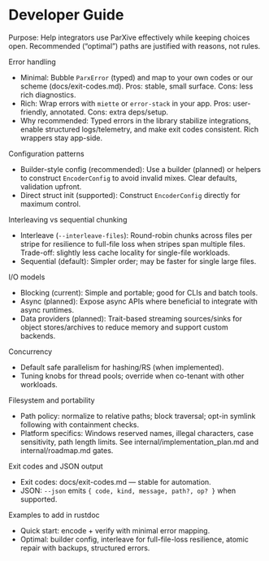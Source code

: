 # Developer Guide

Purpose: Help integrators use ParXive effectively while keeping choices open. Recommended (“optimal”) paths are justified with reasons, not rules.

Error handling
- Minimal: Bubble `ParxError` (typed) and map to your own codes or our scheme (docs/exit-codes.md). Pros: stable, small surface. Cons: less rich diagnostics.
- Rich: Wrap errors with `miette` or `error-stack` in your app. Pros: user-friendly, annotated. Cons: extra deps/setup.
- Why recommended: Typed errors in the library stabilize integrations, enable structured logs/telemetry, and make exit codes consistent. Rich wrappers stay app-side.

Configuration patterns
- Builder-style config (recommended): Use a builder (planned) or helpers to construct `EncoderConfig` to avoid invalid mixes. Clear defaults, validation upfront.
- Direct struct init (supported): Construct `EncoderConfig` directly for maximum control.

Interleaving vs sequential chunking
- Interleave (`--interleave-files`): Round-robin chunks across files per stripe for resilience to full-file loss when stripes span multiple files. Trade-off: slightly less cache locality for single-file workloads.
- Sequential (default): Simpler order; may be faster for single large files.

I/O models
- Blocking (current): Simple and portable; good for CLIs and batch tools.
- Async (planned): Expose async APIs where beneficial to integrate with async runtimes.
- Data providers (planned): Trait-based streaming sources/sinks for object stores/archives to reduce memory and support custom backends.

Concurrency
- Default safe parallelism for hashing/RS (when implemented).
- Tuning knobs for thread pools; override when co-tenant with other workloads.

Filesystem and portability
- Path policy: normalize to relative paths; block traversal; opt-in symlink following with containment checks.
- Platform specifics: Windows reserved names, illegal characters, case sensitivity, path length limits. See internal/implementation_plan.md and internal/roadmap.md gates.

Exit codes and JSON output
- Exit codes: docs/exit-codes.md — stable for automation.
- JSON: `--json` emits `{ code, kind, message, path?, op? }` when supported.

Examples to add in rustdoc
- Quick start: encode + verify with minimal error mapping.
- Optimal: builder config, interleave for full-file-loss resilience, atomic repair with backups, structured errors.

